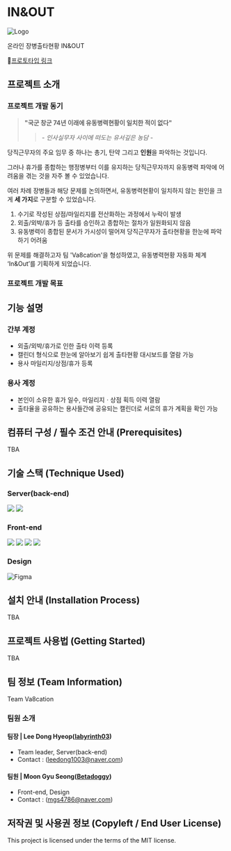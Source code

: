 

# IN&OUT
![Logo](https://user-images.githubusercontent.com/55483479/192314612-2734729e-9ff9-4002-927f-2aeb55418a77.png)

온라인 장병출타현황 IN&OUT

🔗[프로토타입 링크](https://www.figma.com/proto/ZBQGCSNfXec9rmCk9Wa9fe/IN%26OUT?node-id=20%3A2&scaling=min-zoom&page-id=0%3A1&starting-point-node-id=20%3A2)


## 프로젝트 소개
### 프로젝트 개발 동기
> **"국군 창군 74년 이래에 유동병력현황이 일치한 적이 없다"**
>> \- *인사실무자 사이에 떠도는 유서깊은 농담* \-

당직근무자의 주요 임무 중 하나는 총기, 탄약 그리고 **인원**을 파악하는 것입니다.

그러나 휴가를 종합하는 행정병부터 이를 유지하는 당직근무자까지 유동병력 파악에 어려움을 겪는 것을 자주 볼 수 있었습니다. 

여러 차례 장병들과 해당 문제를 논의하면서, 유동병력현황이 일치하지 않는 원인을 크게 **세 가지**로 구분할 수 있었습니다.

 
1. 수기로 작성된 상점/마일리지를 전산화하는 과정에서 누락이 발생
2. 외출/외박/휴가 등 출타를 승인하고 종합하는 절차가 일원화되지 않음
3. 유동병력이 종합된 문서가 가시성이 떨어져 당직근무자가 출타현황을 한눈에 파악하기 어려움

위 문제를 해결하고자 팀 'Va8cation'을 형성하였고,
유동병력현황 자동화 체계 ‘In&Out’를 기획하게 되었습니다.

### 프로젝트 개발 목표


## 기능 설명
### 간부 계정
- 외출/외박/휴가로 인한 출타 이력 등록
- 캘린더 형식으로 한눈에 알아보기 쉽게 출타현황 대시보드를 열람 가능
- 용사 마일리지/상점/휴가 등록
### 용사 계정
- 본인이 소유한 휴가 일수, 마일리지ㆍ상점 획득 이력 열람
- 출타율을 공유하는 용사들간에 공유되는 캘린더로 서로의 휴가 계획을 확인 가능

## 컴퓨터 구성 / 필수 조건 안내 (Prerequisites)
TBA

## 기술 스택 (Technique Used) 
### Server(back-end)
<img src="https://img.shields.io/badge/python-3776AB?style=for-the-badge&logo=python&logoColor=white"> <img src="https://img.shields.io/badge/django-092E20?style=for-the-badge&logo=django&logoColor=white">
 
### Front-end
<img src="https://img.shields.io/badge/html5-E34F26?style=for-the-badge&logo=html5&logoColor=white"> <img src="https://img.shields.io/badge/css-1572B6?style=for-the-badge&logo=css3&logoColor=white"> <img src="https://img.shields.io/badge/javascript-F7DF1E?style=for-the-badge&logo=javascript&logoColor=black"> <img src="https://img.shields.io/badge/vue.js-4FC08D?style=for-the-badge&logo=vue.js&logoColor=white">

### Design
![Figma](https://img.shields.io/badge/figma-%23F24E1E.svg?style=for-the-badge&logo=figma&logoColor=white)

## 설치 안내 (Installation Process)
TBA

## 프로젝트 사용법 (Getting Started)
TBA


## 팀 정보 (Team Information)
Team Va8cation
### 팀원 소개
#### 팀장 | Lee Dong Hyeop([labyrinth03](https://github.com/labyrinth03)) 
- Team leader, Server(back-end)
- Contact : (leedong1003@naver.com)
#### 팀원 | Moon Gyu Seong([Betadoggy](https://github.com/Betadoggy))
- Front-end, Design
- Contact : (mgs4786@naver.com)

## 저작권 및 사용권 정보 (Copyleft / End User License)
This project is licensed under the terms of the MIT license.
